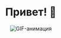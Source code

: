 <!DOCTYPE html>
<html lang="ru">
<head>
    <meta charset="UTF-8">
    <meta name="viewport" content="width=device-width, initial-scale=1.0">
</head>
<body>
    <center>
        <h1>Привет! 👋</h1>
        <img src="https://i.gifer.com/T2jh.gif" alt="GIF-анимация" />
    </center>
</body>
</html>

